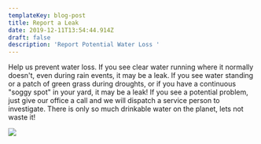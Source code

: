 ```yaml
---
templateKey: blog-post
title: Report a Leak
date: 2019-12-11T13:54:44.914Z
draft: false
description: 'Report Potential Water Loss '
---
```

Help us prevent water loss.  If you see clear water running where it normally doesn't, even during rain events, it may be a leak.  If you see water standing or a patch of green grass during droughts, or if you have a continuous "soggy spot" in your yard,  it may be a leak!  If you see a potential problem, just give our office a call and we will dispatch a service person to investigate.  There is only so much drinkable water on the planet, lets not waste it!

![](/img/images.jpg)
